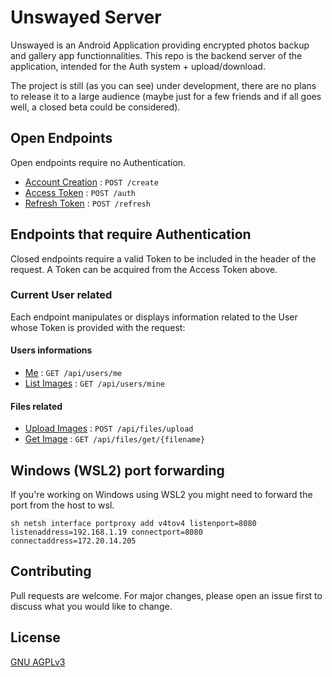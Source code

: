 # Unswayed Server

Unswayed is an Android Application providing encrypted photos backup and gallery app functionnalities.
This repo is the backend server of the application, intended for the Auth system + upload/download.

The project is still (as you can see) under development, there are no plans to release it to a large audience (maybe just for a few friends and if all goes well, a closed beta could be considered).

## Open Endpoints

Open endpoints require no Authentication.

* [Account Creation](readme/users.md) : `POST /create`
* [Access Token](readme/auth.md) : `POST /auth`
* [Refresh Token](readme/refresh.md) : `POST /refresh`

## Endpoints that require Authentication

Closed endpoints require a valid Token to be included in the header of the
request. A Token can be acquired from the Access Token above.

### Current User related

Each endpoint manipulates or displays information related to the User whose
Token is provided with the request:

#### Users informations
* [Me](readme/users/me.md) : `GET /api/users/me`
* [List Images](readme/users/mine.md) : `GET /api/users/mine`

#### Files related
* [Upload Images](readme/files/upload.md) : `POST /api/files/upload`
* [Get Image](readme/files/get.md) : `GET /api/files/get/{filename}`


## Windows (WSL2) port forwarding
If you're working on Windows using WSL2 you might need to forward the port from the host to wsl.

``sh
netsh interface portproxy add v4tov4 listenport=8080 listenaddress=192.168.1.19 connectport=8080 connectaddress=172.20.14.205
``

## Contributing
Pull requests are welcome. For major changes, please open an issue first to discuss what you would like to change.

## License
[GNU AGPLv3](https://choosealicense.com/licenses/agpl-3.0/)